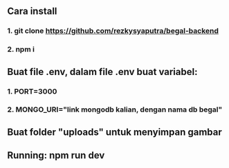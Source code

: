 ## Cara install
### 1. git clone https://github.com/rezkysyaputra/begal-backend
### 2. npm i

## Buat file .env, dalam file .env buat variabel: 
### 1. PORT=3000
### 2. MONGO_URI="link mongodb kalian, dengan nama db begal"

## Buat folder "uploads" untuk menyimpan gambar

## Running: npm run dev
